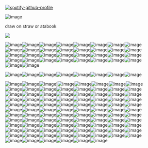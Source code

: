 [![spotify-github-profile](https://spotify-github-profile.kittinanx.com/api/view?uid=31evs5lig3raypilb5fe33bivdei&cover_image=true&theme=natemoo-re&show_offline=false&background_color=121212&interchange=false&bar_color=53b14f&bar_color_cover=false)](https://spotify-github-profile.kittinanx.com/api/view?uid=31evs5lig3raypilb5fe33bivdei&redirect=true)




![image](https://i.imghippo.com/files/IqD3998I.png)


draw on straw or atabook

![](https://komarev.com/ghpvc/?username=Sweet-Decay)

![image](https://github.com/user-attachments/assets/af90c356-141c-4240-b9e0-f4109f9b386c)![image](https://github.com/user-attachments/assets/d91b4dcf-d908-4e7c-aca3-0b4476c1402c)![image](https://github.com/user-attachments/assets/adb0474b-b24f-461d-a0f5-d058e91c04e4)![image](https://github.com/user-attachments/assets/418c686f-2986-41ff-be15-966a08f77a35)![image](https://github.com/user-attachments/assets/b498a111-9ab6-4d81-b236-6f351e35ec0b)![image](https://github.com/user-attachments/assets/4e1320ff-17c0-479e-9cd3-44e2ab6912d1)![image](https://github.com/user-attachments/assets/25d2f604-ddad-480b-833a-7565b317de98)![image](https://github.com/user-attachments/assets/8337d19b-c3ad-4e27-88bb-eeef8fc6f2df)![image](https://github.com/user-attachments/assets/2ddece86-3024-480c-9216-db0b4b6266c1)![image](https://github.com/user-attachments/assets/e9578e7b-a8a3-4f19-9a82-5486b64ca44f)![image](https://github.com/user-attachments/assets/9b12929d-8674-43d6-8d7d-9dc4858197ec)![image](https://github.com/user-attachments/assets/6b1276d6-123a-4029-9bc9-76d7e3cceef5)![image](https://github.com/user-attachments/assets/8b1fc24b-133d-4792-af53-8ad26c492456)![image](https://github.com/user-attachments/assets/b267571f-8daa-4a55-a2bd-7897c38d4a93)![image](https://github.com/user-attachments/assets/471c3582-2cc9-47f2-a446-e774d7364958)![image](https://github.com/user-attachments/assets/7b6ac522-ca1c-4898-b587-8c75e5b2b5fa)![image](https://github.com/user-attachments/assets/1e1c99a2-7f4e-4a54-800d-0562f8b9bd81)![image](https://github.com/user-attachments/assets/b80e2b9f-3d50-4a51-bc4b-dc8e739be9d2)![image](https://github.com/user-attachments/assets/597b379f-8c84-40e1-8ac6-0b87d577814b)![image](https://github.com/user-attachments/assets/b106851e-2611-4e20-9099-a7a14b27a4de)![image](https://github.com/user-attachments/assets/7642aaef-0d9e-49d7-b250-5810da453456)![image](https://github.com/user-attachments/assets/8ab017d4-933c-4713-9238-aadd701bf720)![image](https://github.com/user-attachments/assets/e95c62d6-d526-4d43-8c81-6af2b29b9a58)![image](https://github.com/user-attachments/assets/924e9618-e913-4605-84a7-8b0ca9c29cc5)![image](https://github.com/user-attachments/assets/7596199c-c2d9-4a85-a068-194eec12a2b9)![image](https://github.com/user-attachments/assets/ec69d03b-143f-48dd-8464-23cf0f2dc793)![image](https://github.com/user-attachments/assets/62eba2fa-11d8-4a59-bcd7-d58572ed7094)![image](https://github.com/user-attachments/assets/2bd2c00d-2cdd-4056-bb55-b3696009faae)![image](https://github.com/user-attachments/assets/914c67ad-6da4-408c-b96a-ff1660499240)![image](https://github.com/user-attachments/assets/36094b41-3924-4705-bb49-40a541cbca2d)![image](https://github.com/user-attachments/assets/ba3584da-fe18-4121-a2f5-a6e76d3fd7ca)![image](https://github.com/user-attachments/assets/a15612e7-59b9-48c2-8d2d-72ad4d79112c)![image](https://github.com/user-attachments/assets/16244731-3a25-4382-952b-61055fa32597)![image](https://github.com/user-attachments/assets/d64f7126-014d-4252-ab59-fb9b8dcbf44c)



























































![image](https://github.com/user-attachments/assets/bfb90044-1807-4a0a-b958-9eced1b62978)![image](https://github.com/user-attachments/assets/ed9d4371-33c5-46a5-a70c-8510740c1037)![image](https://github.com/user-attachments/assets/9bb9fa2b-f72f-4488-9c11-5af2d038ca6e)![image](https://github.com/user-attachments/assets/c52c390d-111c-4737-8342-98579495cbf5)![image](https://github.com/user-attachments/assets/fca81c4c-03a8-434f-9c8e-8bd85f064cf6)![image](https://github.com/user-attachments/assets/31ddeac4-fbfc-4f41-b882-40d45460da57)![image](https://github.com/user-attachments/assets/f64c5504-47c4-4fe9-a046-151605f2e7a7)![image](https://github.com/user-attachments/assets/5c31db97-9101-4961-8442-adf7973f9137)







![image](https://github.com/user-attachments/assets/df7bf066-4ad8-45a3-8c94-4ea63c1adace)![image](https://github.com/user-attachments/assets/ea0ca639-4c21-447f-9eb8-17831c69cbd3)![image](https://github.com/user-attachments/assets/31ed9a56-cc68-42f4-ad17-81ae763f570d)!![image](https://github.com/user-attachments/assets/9b245957-0f4b-42da-8f7a-90700d1e5a8b)![image](https://github.com/user-attachments/assets/544cc177-fb87-4011-98b0-0668ff87ebe7)![image](https://github.com/user-attachments/assets/13b751cc-de71-4314-99e3-17ac1ca69634)![image](https://github.com/user-attachments/assets/6e43ef85-724b-4a4a-9393-f007b7583b6d)![image](https://github.com/user-attachments/assets/13b2e4ef-2514-48cd-a12d-de2580bc94c2)![image](https://github.com/user-attachments/assets/ac27a8c0-8571-42e3-87b6-d095e7c8d4d7)![image](https://github.com/user-attachments/assets/64bb4ebb-36f7-4f59-9ff5-4a0643b5ba8f)![image](https://github.com/user-attachments/assets/db7b9389-ade5-482f-92be-321263453608)![image](https://github.com/user-attachments/assets/af07e5cb-3848-4c0a-a9a0-db7898a7dc83)![image](https://github.com/user-attachments/assets/fba06ed5-ee53-4d45-969b-479d07fabe84)![image](https://github.com/user-attachments/assets/6465de90-20e1-4183-b60b-dc918d88360e)![image](https://github.com/user-attachments/assets/35c17501-a76e-4b64-9538-90089f20187d)![image](https://github.com/user-attachments/assets/c39b57fc-bd51-4618-a824-e9f2ee3d6dea)![image](https://github.com/user-attachments/assets/e5706920-3024-4a7f-84a5-5cfb1c21484b)![image](https://github.com/user-attachments/assets/48a85603-179e-4d9c-b64d-9d68e0ab49c6)![image](https://github.com/user-attachments/assets/a5ab8261-b145-41b5-bf45-2e84a9fd0475)![image](https://github.com/user-attachments/assets/c0a77d1d-a12e-4414-b0ad-f6ce6b551b03)![image](https://github.com/user-attachments/assets/0b0a4e7a-ee61-4d4f-b34e-08f33ad508fc)![image](https://github.com/user-attachments/assets/8b1ca0e0-8f8d-4d59-b301-da03eff7697d)![image](https://github.com/user-attachments/assets/37954a5d-74da-4c7e-8091-30ee57109f33)![image](https://github.com/user-attachments/assets/edf745f8-e2d8-49e3-abbb-12c76b4ba580)![image](https://github.com/user-attachments/assets/b5631481-93d2-4676-bc92-3c6150bd8345)![image](https://github.com/user-attachments/assets/4dde0948-1a46-4e0a-a95f-592fefe694ed)![image](https://github.com/user-attachments/assets/ed41bdd6-4c5b-4e07-b362-efdab41d4025)![image](https://github.com/user-attachments/assets/bf104846-0d0e-46c5-9d94-461b1e1fcd96)![image](https://github.com/user-attachments/assets/7c56d1c6-57bb-41fc-b4da-2e6b1af4c846)![image](https://github.com/user-attachments/assets/1a78b8e0-45e8-4f78-956d-8cccf17e5310)![image](https://github.com/user-attachments/assets/c7c09738-f033-4080-9c56-394bda17d950)![image](https://github.com/user-attachments/assets/bdeeecd2-c0f5-4fb6-949b-a7eff94bf0b2)![image](https://github.com/user-attachments/assets/e0f45e6a-51bd-46c9-b57b-11199d410a8d)![image](https://github.com/user-attachments/assets/8ca22eb3-c979-4c65-a038-25a36c9ca498)![image](https://github.com/user-attachments/assets/4981b557-3a0d-45cc-a56e-77c38c965ff7)![image](https://github.com/user-attachments/assets/23c54b56-64a1-4c52-8a4e-66a29e24d0da)![image](https://github.com/user-attachments/assets/77a519e1-7dc7-4e30-ab46-173b72483bee)![image](https://github.com/user-attachments/assets/244c1f34-a3fb-4a1e-9348-0e38e8755aed)![image](https://github.com/user-attachments/assets/5c82b577-54fa-43e1-8d09-9917ffa0847a)![image](https://github.com/user-attachments/assets/26a6548a-b559-424a-badc-d7226726ac1a)![image](https://github.com/user-attachments/assets/bc1a40c5-843d-490d-ace1-7c1042f7ce1e)![image](https://github.com/user-attachments/assets/4bf396c9-5634-43d6-80df-055a08c792c5)![image](https://github.com/user-attachments/assets/3129dff5-7454-413b-be76-1d627d29408b)![image](https://github.com/user-attachments/assets/5ae40ecc-7d79-4abe-a348-cfb4e47938bf)![image](https://github.com/user-attachments/assets/6f3971b2-7fd5-43c2-baea-ab0be25c2860)![image](https://github.com/user-attachments/assets/d3d4927b-7626-4734-865a-d1a16b9580d1)![image](https://github.com/user-attachments/assets/ee29748f-4fa9-4946-9269-6c13f100d138)![image](https://github.com/user-attachments/assets/445feecb-8929-4fda-8233-e3cc4ced744c)![image](https://github.com/user-attachments/assets/2596350f-3942-4cbf-bbe4-b48181e0c3dc)![image](https://github.com/user-attachments/assets/fa0ced7b-b5b6-4ea1-8dc1-775cc3087d3b)![image](https://github.com/user-attachments/assets/bddaf756-7b81-4fc1-9ca0-5aa8723c76a2)![image](https://github.com/user-attachments/assets/14365981-46dc-478e-9d08-584b276ce0b2)![image](https://github.com/user-attachments/assets/6d1b36ae-696e-4526-a1f3-502eeb3235b6)![image](https://github.com/user-attachments/assets/293301f0-d550-4fb3-88bc-2a0ad92d4b78)![image](https://github.com/user-attachments/assets/b5520724-18d0-4ea2-9b56-a9ce67dcd9e4)![image](https://github.com/user-attachments/assets/83441d28-16f3-47fa-8234-fbec8d7ba167)![image](https://github.com/user-attachments/assets/68b805b6-b5a3-4c9e-a804-1526469d2466)![image](https://github.com/user-attachments/assets/4cc6a4e9-d29a-4353-ad79-4d09f580b5b5)![image](https://github.com/user-attachments/assets/7a18ada5-2f5f-4bdc-a9b1-81d3334a612d)![image](https://github.com/user-attachments/assets/56c59527-89d5-432a-8f4a-2b37e8a04033)![image](https://github.com/user-attachments/assets/975c2f9b-b4c1-49bf-bc2e-f9be61773f9d)![image](https://github.com/user-attachments/assets/d3da64a1-6ecb-49d8-93b2-3e51db58e300)![image](https://github.com/user-attachments/assets/53cab18f-5dc3-4b8a-97bd-ba3c8ba36307)![image](https://github.com/user-attachments/assets/4a470365-1fe7-41b7-98c3-47acf54fd7ec)![image](https://github.com/user-attachments/assets/3f20dd9f-c122-412c-87d9-451a80a5e2c0)![image](https://github.com/user-attachments/assets/1121e57f-4b7b-4929-989a-e56e818c31e0)![image](https://github.com/user-attachments/assets/4ca3ca3a-8cdc-4eb7-8b33-4940cd781518)![image](https://github.com/user-attachments/assets/dc6d6279-271a-4fb2-9309-8179d0c4e12a)![image](https://github.com/user-attachments/assets/57044ab1-9d83-4ff6-98e8-55d363969858)![image](https://github.com/user-attachments/assets/d9e5356e-83cf-414d-9c83-96b51984487f)![image](https://github.com/user-attachments/assets/17ee78a0-0e06-467b-9781-e2cafb91ab45)![image](https://github.com/user-attachments/assets/27d3beb8-dfa4-4d4e-b18d-7695db3b593d)![image](https://github.com/user-attachments/assets/8ba8eebe-2007-4e01-a53a-63af2e3b7cbc)![image](https://github.com/user-attachments/assets/141d08a8-d169-4f06-aa08-87e771b0fb84)![image](https://github.com/user-attachments/assets/7f429081-e8f3-4908-a56b-0087cc73f953)![image](https://github.com/user-attachments/assets/b4972ef2-cd98-4152-a43c-d2b4ca918b42)![image](https://github.com/user-attachments/assets/7938ae2f-471a-4b79-ac99-171246a6de4f)![image](https://github.com/user-attachments/assets/8a802aaa-952f-479b-ad0b-1110756ce006)![image](https://github.com/user-attachments/assets/9ac3a432-3024-4516-998f-f47306d1c364)![image](https://github.com/user-attachments/assets/856d391b-b9b0-4717-b98a-2f2df71f3152)![image](https://github.com/user-attachments/assets/3d4bbc82-3035-40a6-ac96-aa37d6c5e516)![image](https://github.com/user-attachments/assets/efef1ca0-c560-4d77-a045-10f64cc186ab)![image](https://github.com/user-attachments/assets/215be2dc-7b06-44c1-ad56-e83191310be2)![image](https://github.com/user-attachments/assets/81266faa-c143-4dad-acdd-11531ed1549f)![image](https://github.com/user-attachments/assets/46a876e4-4627-4459-a761-959907e44b82)![image](https://github.com/user-attachments/assets/212eb23d-7f48-4e85-9055-e25b9203254b)![image](https://github.com/user-attachments/assets/bd42626b-77fe-4e06-a28b-63f010e99270)![image](https://github.com/user-attachments/assets/d3edee2e-e744-4d5c-8b68-3e2d8df587cb)![image](https://github.com/user-attachments/assets/15b79c0f-284b-4424-a46b-db1ac3b5bfe9)![image](https://github.com/user-attachments/assets/493a0b68-d822-4d38-84f2-6ff4a12fdd68)![image](https://github.com/user-attachments/assets/7fa46b7d-1091-4af9-b93a-e2a8b5ed5aa9)![image](https://github.com/user-attachments/assets/8f8dbd45-85ef-4f79-a455-34e0374dcf6f)![image](https://github.com/user-attachments/assets/78bf771a-f508-4436-b4ca-d8e13717e43b)![image](https://github.com/user-attachments/assets/49cd13c0-c8bb-489a-b075-04b9ac2f538b)

















































































































